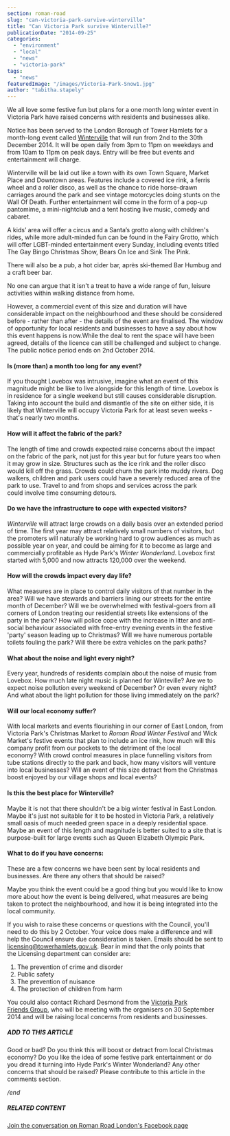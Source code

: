 ```yaml
---
section: roman-road
slug: "can-victoria-park-survive-winterville"
title: "Can Victoria Park survive Winterville?"
publicationDate: "2014-09-25"
categories: 
  - "environment"
  - "local"
  - "news"
  - "victoria-park"
tags: 
  - "news"
featuredImage: "/images/Victoria-Park-Snow1.jpg"
author: "tabitha.stapely"
---
```


We all love some festive fun but plans for a one month long winter event in Victoria Park have raised concerns with residents and businesses alike.

Notice has been served to the London Borough of Tower Hamlets for a month-long event called [Winterville](https://winterville.co.uk/ "Winterville website") that will run from 2nd to the 30th December 2014. It will be open daily from 3pm to 11pm on weekdays and from 10am to 11pm on peak days. Entry will be free but events and entertainment will charge.

Winterville will be laid out like a town with its own Town Square, Market Place and Downtown areas. Features include a covered ice rink, a ferris wheel and a roller disco, as well as the chance to ride horse-drawn carriages around the park and see vintage motorcycles doing stunts on the Wall Of Death. Further entertainment will come in the form of a pop-up pantomime, a mini-nightclub and a tent hosting live music, comedy and cabaret.

A kids’ area will offer a circus and a Santa’s grotto along with children's rides, while more adult-minded fun can be found in the Fairy Grotto, which will offer LGBT-minded entertainment every Sunday, including events titled The Gay Bingo Christmas Show, Bears On Ice and Sink The Pink.

There will also be a pub, a hot cider bar, après ski-themed Bar Humbug and a craft beer bar.

No one can argue that it isn't a treat to have a wide range of fun, leisure activities within walking distance from home.

However, a commercial event of this size and duration will have considerable impact on the neighbourhood and these should be considered before - rather than after - the details of the event are finalised. The window of opportunity for local residents and businesses to have a say about how this event happens is now.While the deal to rent the space will have been agreed, details of the licence can still be challenged and subject to change. The public notice period ends on 2nd October 2014.

#### **Is (more than) a month too long for any event?**

If you thought Lovebox was intrusive, imagine what an event of this magnitude might be like to live alongside for this length of time. Lovebox is in residence for a single weekend but still causes considerable disruption. Taking into account the build and dismantle of the site on either side, it is likely that Winterville will occupy Victoria Park for at least seven weeks - that's nearly two months.

#### **How will it affect the fabric of the park?**

The length of time and crowds expected raise concerns about the impact on the fabric of the park, not just for this year but for future years too when it may grow in size. Structures such as the ice rink and the roller disco would kill off the grass. Crowds could churn the park into muddy rivers. Dog walkers, children and park users could have a severely reduced area of the park to use. Travel to and from shops and services across the park could involve time consuming detours.

#### **Do we have the infrastructure to cope with expected visitors?**

_Winterville_ will attract large crowds on a daily basis over an extended period of time. The first year may attract relatively small numbers of visitors, but the promoters will naturally be working hard to grow audiences as much as possible year on year, and could be aiming for it to become as large and commercially profitable as Hyde Park's _Winter Wonderland_. Lovebox first started with 5,000 and now attracts 120,000 over the weekend.

#### **How will the crowds impact every day life?**

What measures are in place to control daily visitors of that number in the area? Will we have stewards and barriers lining our streets for the entire month of December? Will we be overwhelmed with festival-goers from all corners of London treating our residential streets like extensions of the party in the park? How will police cope with the increase in litter and anti-social behaviour associated with free-entry evening events in the festive 'party' season leading up to Christmas? Will we have numerous portable toilets fouling the park? Will there be extra vehicles on the park paths?

#### **What about the noise and light every night?**

Every year, hundreds of residents complain about the noise of music from Lovebox. How much late night music is planned for Winteville? Are we to expect noise pollution every weekend of December? Or even every night? And what about the light pollution for those living immediately on the park?

#### **Will our local economy suffer?**

With local markets and events flourishing in our corner of East London, from Victoria Park's Christmas Market to _Roman Road Winter Festival_ and Wick Market's festive events that plan to include an ice rink, how much will this company profit from our pockets to the detriment of the local economy? With crowd control measures in place funnelling visitors from tube stations directly to the park and back, how many visitors will venture into local businesses? Will an event of this size detract from the Christmas boost enjoyed by our village shops and local events?

#### **Is this the best place for Winterville?**

Maybe it is not that there shouldn't be a big winter festival in East London. Maybe it's just not suitable for it to be hosted in Victoria Park, a relatively small oasis of much needed green space in a deeply residential space. Maybe an event of this length and magnitude is better suited to a site that is purpose-built for large events such as Queen Elizabeth Olympic Park.

#### **What to do if you have concerns:**

These are a few concerns we have been sent by local residents and businesses. Are there any others that should be raised?

Maybe you think the event could be a good thing but you would like to know more about how the event is being delivered, what measures are being taken to protect the neighbourhood, and how it is being integrated into the local community.

If you wish to raise these concerns or questions with the Council, you'll need to do this by 2 October. Your voice does make a difference and will help the Council ensure due consideration is taken. Emails should be sent to licensing@towerhamlets.gov.uk. Bear in mind that the only points that the Licensing department can consider are:

1. The prevention of crime and disorder
2. Public safety
3. The prevention of nuisance
4. The protection of children from harm

You could also contact Richard Desmond from the [Victoria Park Friends Group](https://www.facebook.com/groups/victoriaparkfriends "Victoria Park Friends Facebook page"), who will be meeting with the organisers on 30 September 2014 and will be raising local concerns from residents and businesses.

##### **ADD TO THIS ARTICLE**

Good or bad? Do you think this will boost or detract from local Christmas economy? Do you like the idea of some festive park entertainment or do you dread it turning into Hyde Park's Winter Wonderland? Any other concerns that should be raised? Please contribute to this article in the comments section.

_/end_

##### **RELATED CONTENT**

[Join the conversation on Roman Road London's Facebook page](https://www.facebook.com/RomanRoadLDN/posts/927941607219297 "Roman Road London's Facebook post about Winterville")



